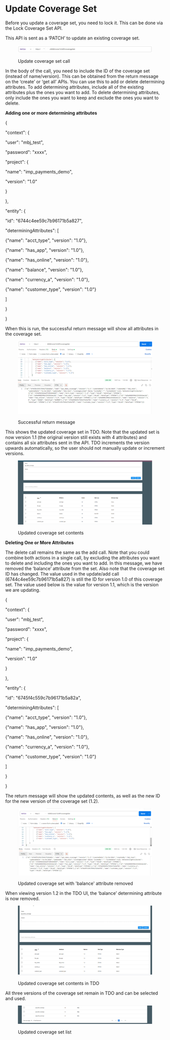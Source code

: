 # Update Coverage Set

Before you update a coverage set, you need to lock it.  This can be done via the Lock Coverage Set API.

&#x20;

This API is sent as a ‘PATCH’ to update an existing coverage set.

&#x20;

<figure><img src="../../../../../.gitbook/assets/image (24).png" alt=""><figcaption><p>Update coverage set call</p></figcaption></figure>

&#x20;&#x20;

In the body of the call, you need to include the ID of the coverage set (instead of name/version).  This can be obtained from the return message on the ‘create’ or ‘get all’ APIs.  You can use this to add or delete determining attributes.  To add determining attributes, include all of the existing attributes plus the ones you want to add.  To delete determining attributes, only include the ones you want to keep and exclude the ones you want to delete.

&#x20;

**Adding one or more determining attributes**

&#x20;

{

&#x20;   "context": {

&#x20;       "user": "mbj\_test",

&#x20;       "password": "xxxx",

&#x20;       "project": {

&#x20;           "name": "imp\_payments\_demo",

&#x20;           "version": "1.0"

&#x20;       }

&#x20;   },

&#x20;   "entity": {

&#x20;       "id": "6744c4ee59c7b96171b5a827",

&#x20;       "determiningAttributes": \[

&#x20;           {"name": "acct\_type", "version": "1.0"},

&#x20;           {"name": "has\_app", "version": "1.0"},

&#x20;           {"name": "has\_online", "version": "1.0"},

&#x20;           {"name": "balance", "version": "1.0"},

&#x20;           {"name": "currency\_a", "version": "1.0"},

&#x20;           {"name": "customer\_type", "version": "1.0"}

&#x20;       ]

&#x20;   }

}

&#x20;

When this is run, the successful return message will show all attributes in the coverage set.

&#x20;

<figure><img src="../../../../../.gitbook/assets/image (25).png" alt=""><figcaption><p>Successful return message</p></figcaption></figure>

This shows the updated coverage set in TDO.  Note that the updated set is now version 1.1 (the original version still exists with 4 attributes) and contains all six attributes sent in the API. TDO increments the version upwards automatically, so the user should not manually update or increment versions.

&#x20;

<figure><img src="../../../../../.gitbook/assets/image (26).png" alt=""><figcaption><p>Updated coverage set contents</p></figcaption></figure>

&#x20;

**Deleting One or More Attributes**

&#x20;

The delete call remains the same as the add call.  Note that you could combine both actions in a single call, by excluding the attributes you want to delete and including the ones you want to add.  In this message, we have removed the ‘balance’ attribute from the set.  Also note that the coverage set ID has changed.  The value used in the update/add call (6744c4ee59c7b96171b5a827) is still the ID for version 1.0 of this coverage set.  The value used below is the value for version 1.1, which is the version we are updating.

&#x20;

{

&#x20;   "context": {

&#x20;       "user": "mbj\_test",

&#x20;       "password": "xxxx",

&#x20;       "project": {

&#x20;           "name": "imp\_payments\_demo",

&#x20;           "version": "1.0"

&#x20;       }

&#x20;   },

&#x20;   "entity": {

&#x20;       "id": "6745f4c559c7b96171b5a82a",

&#x20;       "determiningAttributes": \[

&#x20;           {"name": "acct\_type", "version": "1.0"},

&#x20;           {"name": "has\_app", "version": "1.0"},

&#x20;           {"name": "has\_online", "version": "1.0"},

&#x20;           {"name": "currency\_a", "version": "1.0"},

&#x20;           {"name": "customer\_type", "version": "1.0"}

&#x20;       ]

&#x20;   }

}

&#x20;

The return message will show the updated contents, as well as the new ID for the new version of the coverage set (1.2).

&#x20;&#x20;

<figure><img src="../../../../../.gitbook/assets/image (27).png" alt=""><figcaption><p>Updated coverage set with 'balance' attribute removed</p></figcaption></figure>

When viewing version 1.2 in the TDO UI, the ‘balance’ determining attribute is now removed.

&#x20;

<figure><img src="../../../../../.gitbook/assets/image (28).png" alt=""><figcaption><p>Updated coverage set contents in TDO</p></figcaption></figure>

&#x20;

All three versions of the coverage set remain in TDO and can be selected and used.

&#x20;

<figure><img src="../../../../../.gitbook/assets/image (29).png" alt=""><figcaption><p>Updated coverage set list</p></figcaption></figure>
